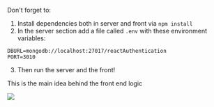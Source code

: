 Don't forget to:

1) Install dependencies both in server and front via `npm install`
2) In the server section add a file called `.env` with these environment variables:

~~~~
DBURL=mongodb://localhost:27017/reactAuthentication  
PORT=3010
~~~~

3) Then run the server and the front!

This is the main idea behind the front end logic

![](img.gif)